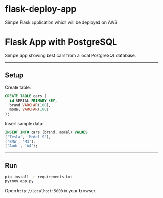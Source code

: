 # flask-deploy-app
Simple Flask application which will be deployed on AWS

# Flask App with PostgreSQL

Simple app showing best cars from a local PostgreSQL database.

---

## Setup

Create table:

```sql
CREATE TABLE cars (
  id SERIAL PRIMARY KEY,
  brand VARCHAR(100),
  model VARCHAR(100)
);
```

Insert sample data:

```sql
INSERT INTO cars (brand, model) VALUES
('Tesla', 'Model S'),
('BMW', 'M3'),
('Audi', 'A4');
```
---

## Run

```bash
pip install -r requirements.txt
python app.py
```

Open `http://localhost:5000` in your browser.
